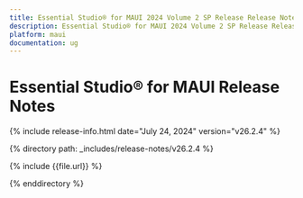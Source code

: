 ```yaml
---
title: Essential Studio® for MAUI 2024 Volume 2 SP Release Release Notes  
description: Essential Studio® for MAUI 2024 Volume 2 SP Release Release Notes 
platform: maui
documentation: ug
---
```


# Essential Studio® for MAUI  Release Notes  

{% include release-info.html date="July 24, 2024"  version="v26.2.4" %} 

{% directory path: _includes/release-notes/v26.2.4 %}

{% include {{file.url}} %}

{% enddirectory %}

